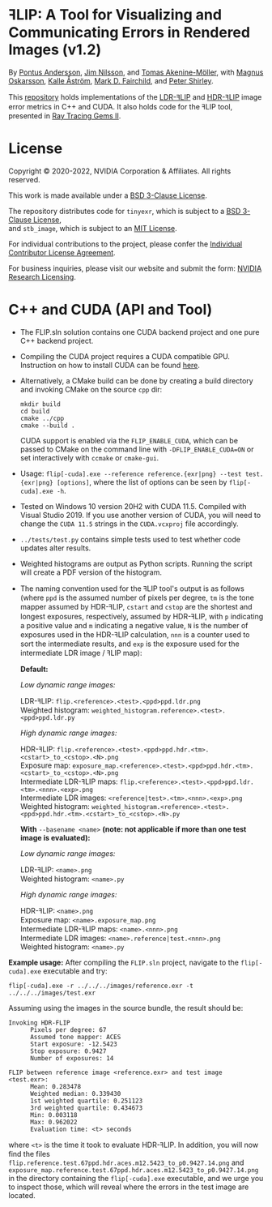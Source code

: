 # ꟻLIP: A Tool for Visualizing and Communicating Errors in Rendered Images (v1.2)
By
[Pontus Andersson](https://research.nvidia.com/person/pontus-andersson),
[Jim Nilsson](https://research.nvidia.com/person/jim-nilsson),
and
[Tomas Akenine-Möller](https://research.nvidia.com/person/tomas-akenine-m%C3%B6ller),
with
[Magnus Oskarsson](https://www1.maths.lth.se/matematiklth/personal/magnuso/),
[Kalle Åström](https://www.maths.lu.se/staff/kalleastrom/),
[Mark D. Fairchild](https://www.rit.edu/directory/mdfpph-mark-fairchild),
and
[Peter Shirley](https://research.nvidia.com/person/peter-shirley).

This [repository](https://github.com/NVlabs/flip) holds implementations of the [LDR-ꟻLIP](https://research.nvidia.com/publication/2020-07_FLIP)
and [HDR-ꟻLIP](https://research.nvidia.com/publication/2021-05_HDR-FLIP) image error metrics in C++ and CUDA.
It also holds code for the ꟻLIP tool, presented in [Ray Tracing Gems II](https://www.realtimerendering.com/raytracinggems/rtg2/index.html).

# License

Copyright © 2020-2022, NVIDIA Corporation & Affiliates. All rights reserved.

This work is made available under a [BSD 3-Clause License](../misc/LICENSE.md).

The repository distributes code for `tinyexr`, which is subject to a [BSD 3-Clause License](../misc/LICENSE-third-party.md#bsd-3-clause-license),<br>
and `stb_image`, which is subject to an [MIT License](../misc/LICENSE-third-party.md#mit-license).

For individual contributions to the project, please confer the [Individual Contributor License Agreement](../misc/CLA.md).

For business inquiries, please visit our website and submit the form: [NVIDIA Research Licensing](https://www.nvidia.com/en-us/research/inquiries/).

# C++ and CUDA (API and Tool)
- The FLIP.sln solution contains one CUDA backend project and one pure C++ backend project.
- Compiling the CUDA project requires a CUDA compatible GPU. Instruction on how to install CUDA can be found [here](https://docs.nvidia.com/cuda/cuda-installation-guide-microsoft-windows/index.html).
- Alternatively, a CMake build can be done by creating a build directory and invoking CMake on the source `cpp` dir:

  ```
  mkdir build
  cd build
  cmake ../cpp
  cmake --build .
  ```

  CUDA support is enabled via the `FLIP_ENABLE_CUDA`, which can be passed to CMake on the command line with `-DFLIP_ENABLE_CUDA=ON` or set interactively with `ccmake` or `cmake-gui`.
- Usage: `flip[-cuda].exe --reference reference.{exr|png} --test test.{exr|png} [options]`, where the list of options can be seen by `flip[-cuda].exe -h`.
- Tested on Windows 10 version 20H2 with CUDA 11.5. Compiled with Visual Studio 2019. If you use another version of CUDA, you will need to change the `CUDA 11.5` strings in the `CUDA.vcxproj` file accordingly.
- `../tests/test.py` contains simple tests used to test whether code updates alter results.
- Weighted histograms are output as Python scripts. Running the script will create a PDF version of the histogram.
- The naming convention used for the ꟻLIP tool's output is as follows (where `ppd` is the assumed number of pixels per degree,
  `tm` is the tone mapper assumed by HDR-ꟻLIP, `cstart` and `cstop` are the shortest and longest exposures, respectively, assumed by HDR-ꟻLIP,
  with `p` indicating a positive value and `m` indicating a negative value,
  `N` is the number of exposures used in the HDR-ꟻLIP calculation, `nnn` is a counter used to sort the intermediate results,
  and `exp` is the exposure used for the intermediate LDR image / ꟻLIP map):

  **Default:**

  *Low dynamic range images:*<br>

    LDR-ꟻLIP: `flip.<reference>.<test>.<ppd>ppd.ldr.png`<br>
    Weighted histogram: `weighted_histogram.reference>.<test>.<ppd>ppd.ldr.py`<br>

  *High dynamic range images:*<br>

    HDR-ꟻLIP: `flip.<reference>.<test>.<ppd>ppd.hdr.<tm>.<cstart>_to_<cstop>.<N>.png`<br>
    Exposure map: `exposure_map.<reference>.<test>.<ppd>ppd.hdr.<tm>.<cstart>_to_<cstop>.<N>.png`<br>
    Intermediate LDR-ꟻLIP maps: `flip.<reference>.<test>.<ppd>ppd.ldr.<tm>.<nnn>.<exp>.png`<br>
    Intermediate LDR images: `<reference|test>.<tm>.<nnn>.<exp>.png`<br>
    Weighted histogram: `weighted_histogram.<reference>.<test>.<ppd>ppd.hdr.<tm>.<cstart>_to_<cstop>.<N>.py`<br>

  **With** `--basename <name>` **(note: not applicable if more than one test image is evaluated):**

  *Low dynamic range images:*<br>
    
    LDR-ꟻLIP: `<name>.png`<br>
    Weighted histogram: `<name>.py`<br>

  *High dynamic range images:*<br>
    
    HDR-ꟻLIP: `<name>.png`<br>
    Exposure map: `<name>.exposure_map.png`<br>
    Intermediate LDR-ꟻLIP maps: `<name>.<nnn>.png`<br>
    Intermediate LDR images: `<name>.reference|test.<nnn>.png`<br>
    Weighted histogram: `<name>.py`<br>
    
 **Example usage:**
After compiling the `FLIP.sln` project, navigate to the `flip[-cuda].exe` executable and try:
  ```
  flip[-cuda].exe -r ../../../images/reference.exr -t ../../../images/test.exr
  ```
Assuming using the images in the source bundle, the result should be:
  ```
Invoking HDR-FLIP
        Pixels per degree: 67
        Assumed tone mapper: ACES
        Start exposure: -12.5423
        Stop exposure: 0.9427
        Number of exposures: 14

FLIP between reference image <reference.exr> and test image <test.exr>:
        Mean: 0.283478
        Weighted median: 0.339430
        1st weighted quartile: 0.251123
        3rd weighted quartile: 0.434673
        Min: 0.003118
        Max: 0.962022
        Evaluation time: <t> seconds 
  ```
where `<t>` is the time it took to evaluate HDR-ꟻLIP. In addition, you will now find the files `flip.reference.test.67ppd.hdr.aces.m12.5423_to_p0.9427.14.png` and `exposure_map.reference.test.67ppd.hdr.aces.m12.5423_to_p0.9427.14.png`
in the directory containing the `flip[-cuda].exe` executable, and we urge you to inspect those, which will reveal where the errors in the test image are located.
